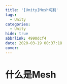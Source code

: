 ```yaml
---
title: '[Unity]Mesh切割'
tags:
  - Unity
categories:
  - Unity
hide: true
abbrlink: 4990dcf4
date: 2020-03-19 00:37:18
cover:
---
```

<!-- 
# 聊天记录

> 大春今天沉迷学习了吗  23:39:19
> 
> 如何曲面切割任意mesh
> 
> 大春今天沉迷学习了吗  23:39:31
> 
> 图形学大佬快救救我
> 
> 二手卖掉11版ps4  23:39:49
> 
> 什么样的曲面？
> 
> 二手卖掉11版ps4  23:40:04
> 
> 闭合的还是非闭合的？
> 
> 二手卖掉11版ps4  23:40:51
> 
> 还是说是实现Mesh之间的与或非操作
> 
> 大春今天沉迷学习了吗  23:41:37
> 
> 你看，切一个软体切一半可以停下来
> 
> 大春今天沉迷学习了吗  23:41:43
> 
> 或者随便转方向
> 
> 二手卖掉11版ps4  23:47:39
> 
> 曲面表达式f(p)=0，把所有的三角形都带进去遍历并判断哪些三角形被切割掉了，然后在逐次根据这些被切割的三角形去生成子三角形
> 
> 二手卖掉11版ps4  23:52:50
> 
> @大春今天沉迷学习了吗 不过我这种办法运算效率应该低的很…
> 
> 二手卖掉11版ps4  23:59:55
> 
> @大春今天沉迷学习了吗 你这样想，一个曲面和一个三角形的相交关系都有啥
> 
> 
> 大春今天沉迷学习了吗  0:00:34
> 
> 应该是一个线段和一个三角形的香蕉做刀子
> 
> 大春今天沉迷学习了吗  0:00:49
> 
> 刀子切菜
> 
> 二手卖掉11版ps4  0:00:55
> 
> 如果是线段其实就更简单了
> 
> 大春今天沉迷学习了吗  0:01:13
> 
> 就是做渐进试的
> 
> 二手卖掉11版ps4  0:01:19
> 
> 把三角形投影到线段的二维平面
> 
> 大春今天沉迷学习了吗  0:01:29
> 
> 我切模型到一半能停下来
> 
> 二手卖掉11版ps4  0:02:09
> 
> 利用线段的表达式和三角形的三个点就能算出一个三角形被切割成什么样了
> 
> 大春今天沉迷学习了吗  0:02:48
> 
> 那比如说
> 会不会出现线段顶点在三角形之中的情况
> 
> 二手卖掉11版ps4  0:03:11
> 
> 对啊，可以
> 
> 二手卖掉11版ps4  0:03:17
> 
> 我画一下图
> 
> 二手卖掉11版ps4  0:06:11
> 
> ![图1](https://Daachun.coding.net/p/blogimg/d/blogimg/git/raw/master/qLTctYIQC1oOz4y.jpg)
> 
> 二手卖掉11版ps4  0:06:56
> 
> 线段从p0切到p1，利用新切出来的点和三角形判断点是不是在三角形上,是的话生成子三角形
> 
> 二手卖掉11版ps4  0:07:12
> 
> 是的话，就生成子三角形
> 
> 二手卖掉11版ps4  0:08:30
> 
> 然后我给出生成子三角形的拓扑方式是直接用这个p1与三角形的三个点去互相连接，然后生成的
> 
> 二手卖掉11版ps4  0:08:43
> 
> 拓扑方式可以自定义
> 
> 大春今天沉迷学习了吗  0:09:20
> 
> 也就是说，我可以沿着两边分开，分别链接，就达成分割了部分模型
> 
> 二手卖掉11版ps4  0:09:34
> 
> 是的
> 
> 二手卖掉11版ps4  0:09:49
> 
> 但还需要注意一点
> 
> 二手卖掉11版ps4  0:10:12
> 
> 你的切割面上的拓扑是不是需要合成一个面
> 
> 大春今天沉迷学习了吗  0:12:08
> 
> 大概应该是
> 
> 二手卖掉11版ps4  0:13:28
> 
> 那就在遍历三角形的时候，顺便存一下被切开的点的位置以及三角形的id，然后最后再去生成这个面
> 
> 二手卖掉11版ps4  0:15:01
> 
> 可以把这些东西暂时存到一个链表，栈，队列什么的都可以，只要是线性表就可以了 -->

# 什么是Mesh


